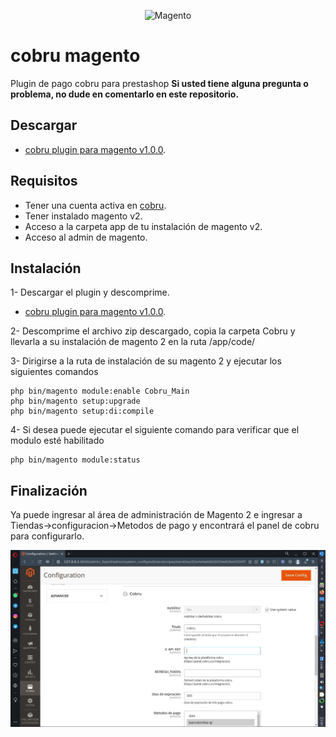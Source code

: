 <p align="center">
  <img src="https://www.factoriadigital.com/blog/wp-content/uploads/2014/10/logo-de-magento.png" alt="Magento" width="240px">
</p>

# cobru magento
Plugin de pago cobru para prestashop
**Si usted tiene alguna pregunta o problema, no dude en comentarlo en este repositorio.**

## Descargar
* [cobru plugin para magento v1.0.0](https://github.com/oscar-rey-mosquera/cobru_plugin_magento/releases/download/1.0.1/plugin_cobru_magento_v1.0.0.zip).

## Requisitos

* Tener una cuenta activa en [cobru](https://cobru.co/).
* Tener instalado magento v2.
* Acceso a la carpeta app de tu instalación de magento v2.
* Acceso al admin de magento.

## Instalación
1- Descargar el plugin y descomprime.

* [cobru plugin para magento v1.0.0](https://github.com/oscar-rey-mosquera/cobru_plugin_magento/releases/download/1.0.1/plugin_cobru_magento_v1.0.0.zip).


2- Descomprime el archivo zip descargado, copia la carpeta Cobru y llevarla a su instalación de magento 2 en la ruta /app/code/

3- Dirigirse a la ruta de instalación de su magento 2 y ejecutar los siguientes comandos
```
php bin/magento module:enable Cobru_Main
php bin/magento setup:upgrade
php bin/magento setup:di:compile
```
4- Si desea puede ejecutar el siguiente comando para verificar que el modulo esté habilitado
```
php bin/magento module:status
```

## Finalización

Ya puede ingresar al área de administración de Magento 2 e ingresar a Tiendas->configuracion->Metodos de pago
y encontrará el panel de cobru para configurarlo.

<img src="/imagenes/1.jpg" width="600px"/>


